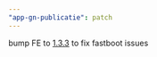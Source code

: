 ```yaml
---
"app-gn-publicatie": patch
---
```


bump FE to [1.3.3](https://github.com/lblod/frontend-gelinkt-notuleren-publicatie/releases/tag/v1.3.3) to fix fastboot issues
